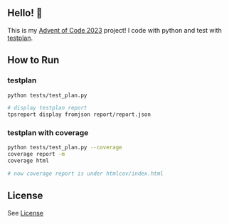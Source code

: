 ## Hello! 👋
This is my [Advent of Code 2023](https://adventofcode.com/2023/) project! I code with python and test with [testplan](https://github.com/morganstanley/testplan).

## How to Run
### testplan
```sh
python tests/test_plan.py

# display testplan report
tpsreport display fromjson report/report.json
```

### testplan with coverage
```sh
python tests/test_plan.py --coverage
coverage report -m
coverage html

# now coverage report is under htmlcov/index.html
```

## License
See [License](LICENSE)